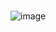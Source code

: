 #   
![image](https://github.com/LeoAtopos/mechanarratic/assets/20162996/0b5a5740-df90-4ad7-ab26-56f616d228d9)
